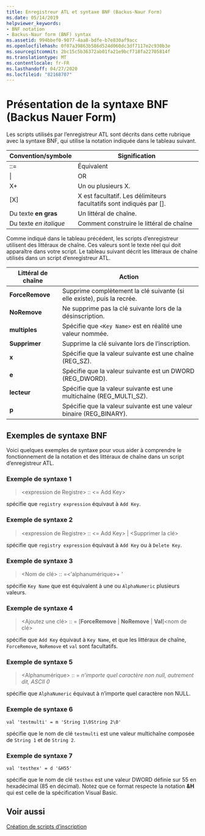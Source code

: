 ```yaml
---
title: Enregistreur ATL et syntaxe BNF (Backus-Naur Form)
ms.date: 05/14/2019
helpviewer_keywords:
- BNF notation
- Backus-Naur form (BNF) syntax
ms.assetid: 994bbef0-9077-4aa8-bdfe-b7e830af9acc
ms.openlocfilehash: 0f07a39863b586d524d060dc3df7117e2c930b3e
ms.sourcegitcommit: 2bc15c5b36372ab01fa21e9bcf718fa22705814f
ms.translationtype: MT
ms.contentlocale: fr-FR
ms.lasthandoff: 04/27/2020
ms.locfileid: "82168707"
---
```

# <a name="understanding-backus-naur-form-bnf-syntax"></a>Présentation de la syntaxe BNF (Backus Nauer Form)

Les scripts utilisés par l’enregistreur ATL sont décrits dans cette rubrique avec la syntaxe BNF, qui utilise la notation indiquée dans le tableau suivant.

|Convention/symbole|Signification|
|------------------------|-------------|
|::=|Équivalent|
|&#124;|OR|
|X+|Un ou plusieurs X.|
|\[X]|X est facultatif. Les délimiteurs facultatifs sont indiqués par \[].|
|Du texte **en gras**|Un littéral de chaîne.|
|Du texte *en italique*|Comment construire le littéral de chaîne|

Comme indiqué dans le tableau précédent, les scripts d’enregistreur utilisent des littéraux de chaîne. Ces valeurs sont le texte réel qui doit apparaître dans votre script. Le tableau suivant décrit les littéraux de chaîne utilisés dans un script d’enregistreur ATL.

|Littéral de chaîne|Action|
|--------------------|------------|
|**ForceRemove**|Supprime complètement la clé suivante (si elle existe), puis la recrée.|
|**NoRemove**|Ne supprime pas la clé suivante lors de la désinscription.|
|**multiples**|Spécifie que `<Key Name>` est en réalité une valeur nommée.|
|**Supprimer**|Supprime la clé suivante lors de l’inscription.|
|**x**|Spécifie que la valeur suivante est une chaîne (REG_SZ).|
|**e**|Spécifie que la valeur suivante est un DWORD (REG_DWORD).|
|**lecteur**|Spécifie que la valeur suivante est une multichaîne (REG_MULTI_SZ).|
|**p**|Spécifie que la valeur suivante est une valeur binaire (REG_BINARY).|

## <a name="bnf-syntax-examples"></a>Exemples de syntaxe BNF

Voici quelques exemples de syntaxe pour vous aider à comprendre le fonctionnement de la notation et des littéraux de chaîne dans un script d’enregistreur ATL.

### <a name="syntax-example-1"></a>Exemple de syntaxe 1

> \<expression de Registre> :: \<= Add Key>

spécifie que `registry expression` équivaut à `Add Key`.

### <a name="syntax-example-2"></a>Exemple de syntaxe 2

> \<expression de Registre> :: \<= Add Key> | \<Supprimer la clé>

spécifie que `registry expression` équivaut à `Add Key` ou à `Delete Key`.

### <a name="syntax-example-3"></a>Exemple de syntaxe 3

> \<Nom de clé> :: =\<'alphanumérique>+ '

spécifie `Key Name` que est équivalent à une ou `AlphaNumeric` plusieurs valeurs.

### <a name="syntax-example-4"></a>Exemple de syntaxe 4

> \<Ajoutez une clé> :: = [**ForceRemove** | **NoRemove** | **Val**]\<nom de clé>

spécifie que `Add Key` équivaut à `Key Name`, et que les littéraux de chaîne, `ForceRemove`, `NoRemove` et `val` sont facultatifs.

### <a name="syntax-example-5"></a>Exemple de syntaxe 5

> \<Alphanumérique> :: = *n’importe quel caractère non null, autrement dit, ASCII 0*

spécifie que `AlphaNumeric` équivaut à n’importe quel caractère non NULL.

### <a name="syntax-example-6"></a>Exemple de syntaxe 6

```rgs
val 'testmulti' = m 'String 1\0String 2\0'
```

spécifie que le nom de clé `testmulti` est une valeur multichaîne composée de `String 1` et de `String 2`.

### <a name="syntax-example-7"></a>Exemple de syntaxe 7

```rgs
val 'testhex' = d '&H55'
```

spécifie que le nom de clé `testhex` est une valeur DWORD définie sur 55 en hexadécimal (85 en décimal). Notez que ce format respecte la notation **&H** qui est celle de la spécification Visual Basic.

## <a name="see-also"></a>Voir aussi

[Création de scripts d’inscription](../atl/creating-registrar-scripts.md)
